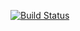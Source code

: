 [![Build Status](http://localhost:8080/buildStatus/icon?job=deployment)](https://8b1390782b3e.ngrok-free.app/job/deployment/)
